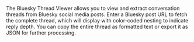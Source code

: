 The Bluesky Thread Viewer allows you to view and extract conversation threads from Bluesky social media posts. Enter a Bluesky post URL to fetch the complete thread, which will display with color-coded nesting to indicate reply depth. You can copy the entire thread as formatted text or export it as JSON for further processing.

<!-- Generated from commit: 6940edcc2ebf288621ab7309c6d5e696af2b8068 -->